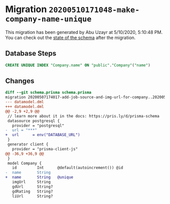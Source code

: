 # Migration `20200510171048-make-company-name-unique`

This migration has been generated by Abu Uzayr at 5/10/2020, 5:10:48 PM.
You can check out the [state of the schema](./schema.prisma) after the migration.

## Database Steps

```sql
CREATE UNIQUE INDEX "Company.name" ON "public"."Company"("name")
```

## Changes

```diff
diff --git schema.prisma schema.prisma
migration 20200507174017-add-job-source-and-img-url-for-company..20200510171048-make-company-name-unique
--- datamodel.dml
+++ datamodel.dml
@@ -2,9 +2,9 @@
 // learn more about it in the docs: https://pris.ly/d/prisma-schema
 datasource postgresql {
   provider = "postgresql"
-  url = "***"
+  url      = env("DATABASE_URL")
 }
 generator client {
   provider = "prisma-client-js"
@@ -36,9 +36,9 @@
 }
 model Company {
   id         Int      @default(autoincrement()) @id
-  name       String
+  name       String   @unique
   imgUrl     String
   gdUrl      String?
   gdRating   String?
   liUrl      String?
```
